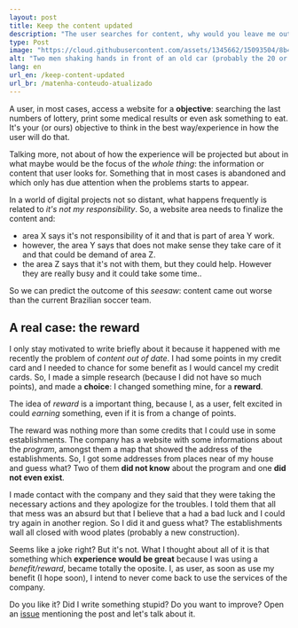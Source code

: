 ```yaml
---
layout: post
title: Keep the content updated
description: "The user searches for content, why would you leave me out of date?"
type: Post
image: "https://cloud.githubusercontent.com/assets/1345662/15093504/8b460888-1460-11e6-9c31-1af2aeb34815.jpg"
alt: "Two men shaking hands in front of an old car (probably the 20 or 30 decade)"
lang: en
url_en: /keep-content-updated
url_br: /matenha-conteudo-atualizado
---
```


A user, in most cases, access a website for a **objective**: searching the last numbers of lottery, print some medical results or even ask something to eat. It's your (or ours) objective to think in the best way/experience in how the user will do that.

Talking more, not about of how the experience will be projected but about in what maybe would be the focus of the *whole thing*: the information or content that user looks for. Something that in most cases is abandoned and which only has due attention when the problems starts to appear.

In a world of digital projects not so distant, what happens frequently is related to *it's not my responsibility*. So, a website area needs to finalize the content and:

* area X says it's not responsibility of it and that is part of area Y work.
* however, the area Y says that does not make sense they take care of it and that could be demand of area Z.
* the area Z says that it's not with them, but they could help. However they are really busy and it could take some time..
 
So we can predict the outcome of this *seesaw*: content came out worse than the current Brazilian soccer team.

## A real case: the reward

I only stay motivated to write briefly about it because it happened with me recently the problem of *content out of date*. I had some points in my credit card and I needed to chance for some benefit as I would cancel my credit cards. So, I made a simple research (because I did not have so much points), and made a **choice**: I changed something mine, for a **reward**.

The idea of *reward* is a important thing, because I, as a user, felt excited in could *earning* something, even if it is from a change of points.

The reward was nothing more than some credits that I could use in some establishments. The company has a website with some informations about the *program*, amongst them a map that showed the address of the establishments. So, I got some addresses from places near of my house and guess what? Two of them **did not know** about the program and one **did not even exist**.

I made contact with the company and they said that they were taking the necessary actions and they apologize for the troubles. I told them that all that mess was an absurd but that I believe that a had a bad luck and I could try again in another region. So I did it and guess what? The establishments wall all closed with wood plates (probably a new construction).

Seems like a joke right? But it's not. What I thought about all of it is that something which **experience would be great** because I was using a *benefit/reward*, became totally the oposite. I, as user, as soon as use my benefit (I hope soon), I intend to never come back to use the services of the company.

Do you like it? Did I write something stupid? Do you want to improve? Open an [issue](https://github.com/raphaelfabeni/raphaelfabeni.github.io/issues) mentioning the post and let's talk about it.